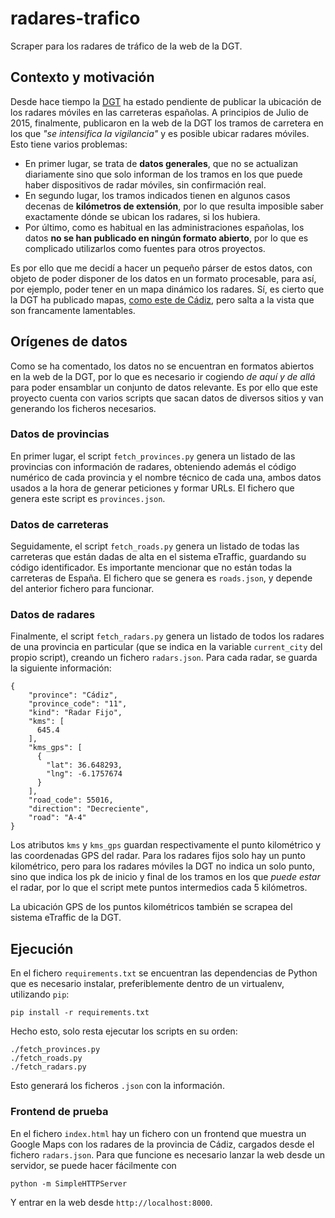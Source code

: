 # radares-trafico
Scraper para los radares de tráfico de la web de la DGT.

## Contexto y motivación

Desde hace tiempo la [DGT](www.dgt.es) ha estado pendiente de publicar la ubicación de los radares móviles en las carreteras españolas. A principios de Julio de 2015, finalmente, publicaron en la web de la DGT los tramos de carretera en los que _"se intensifica la vigilancia"_ y es posible ubicar radares móviles. Esto tiene varios problemas:

* En primer lugar, se trata de **datos generales**, que no se actualizan diariamente sino que solo informan de los tramos en los que puede haber dispositivos de radar móviles, sin confirmación real. 
* En segundo lugar, los tramos indicados tienen en algunos casos decenas de **kilómetros de extensión**, por lo que resulta imposible saber exactamente dónde se ubican los radares, si los hubiera.
* Por último, como es habitual en las administraciones españolas, los datos **no se han publicado en ningún formato abierto**, por lo que es complicado utilizarlos como fuentes para otros proyectos.

Es por ello que me decidí a hacer un pequeño párser de estos datos, con objeto de poder disponer de los datos en un formato procesable, para así, por ejemplo, poder tener en un mapa dinámico los radares. Sí, es cierto que la DGT ha publicado mapas, [como este de Cádiz](http://www.dgt.es/Galerias/el-trafico/control-de-velocidad/Cadiz.jpg), pero salta a la vista que son francamente lamentables. 

## Orígenes de datos

Como se ha comentado, los datos no se encuentran en formatos abiertos en la web de la DGT, por lo que es necesario ir cogiendo _de aquí y de allá_ para poder ensamblar un conjunto de datos relevante. Es por ello que este proyecto cuenta con varios scripts que sacan datos de diversos sitios y van generando los ficheros necesarios.

### Datos de provincias

En primer lugar, el script `fetch_provinces.py` genera un listado de las provincias con información de radares, obteniendo además el código numérico de cada provincia y el nombre técnico de cada una, ambos datos usados a la hora de generar peticiones y formar URLs. El fichero que genera este script es `provinces.json`.

### Datos de carreteras

Seguidamente, el script `fetch_roads.py` genera un listado de todas las carreteras que están dadas de alta en el sistema eTraffic, guardando su código identificador. Es importante mencionar que no están todas la carreteras de España. El fichero que se genera es `roads.json`, y depende del anterior fichero para funcionar.

### Datos de radares

Finalmente, el script `fetch_radars.py` genera un listado de todos los radares de una provincia en particular (que se indica en la variable `current_city` del propio script), creando un fichero `radars.json`. Para cada radar, se guarda la siguiente información:

    {
        "province": "Cádiz", 
        "province_code": "11", 
        "kind": "Radar Fijo", 
        "kms": [
          645.4
        ], 
        "kms_gps": [
          {
            "lat": 36.648293, 
            "lng": -6.1757674
          }
        ], 
        "road_code": 55016, 
        "direction": "Decreciente", 
        "road": "A-4"
    }

Los atributos `kms` y `kms_gps` guardan respectivamente el punto kilométrico y las coordenadas GPS del radar. Para los radares fijos solo hay un punto kilométrico, pero para los radares móviles la DGT no indica un solo punto, sino que indica los pk de inicio y final de los tramos en los que _puede estar_ el radar, por lo que el script mete puntos intermedios cada 5 kilómetros.

La ubicación GPS de los puntos kilométricos también se scrapea del sistema eTraffic de la DGT.

## Ejecución

En el fichero `requirements.txt` se encuentran las dependencias de Python que es necesario instalar, preferiblemente dentro de un virtualenv, utilizando `pip`:

    pip install -r requirements.txt

Hecho esto, solo resta ejecutar los scripts en su orden:

    ./fetch_provinces.py
    ./fetch_roads.py
    ./fetch_radars.py

Esto generará los ficheros `.json` con la información. 

### Frontend de prueba

En el fichero `index.html` hay un fichero con un frontend que muestra un Google Maps con los radares de la provincia de Cádiz, cargados desde el fichero `radars.json`. Para que funcione es necesario lanzar la web desde un servidor, se puede hacer fácilmente con

    python -m SimpleHTTPServer

Y entrar en la web desde `http://localhost:8000`.



